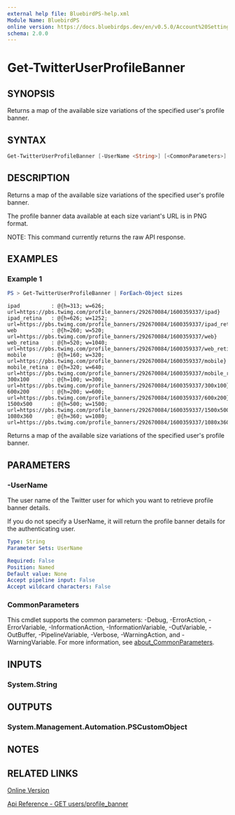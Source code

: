 ```yaml
---
external help file: BluebirdPS-help.xml
Module Name: BluebirdPS
online version: https://docs.bluebirdps.dev/en/v0.5.0/Account%20Settings%2C%20User%20Profile%2C%20and%20Saved%20Searches/Get-TwitterUserProfileBanner
schema: 2.0.0
---
```


# Get-TwitterUserProfileBanner

## SYNOPSIS

Returns a map of the available size variations of the specified user's profile banner.

## SYNTAX

```powershell
Get-TwitterUserProfileBanner [-UserName <String>] [<CommonParameters>]
```

## DESCRIPTION

Returns a map of the available size variations of the specified user's profile banner.

The profile banner data available at each size variant's URL is in PNG format.

NOTE: This command currently returns the raw API response.

## EXAMPLES

### Example 1

```powershell
PS > Get-TwitterUserProfileBanner | ForEach-Object sizes
```

```text
ipad          : @{h=313; w=626; url=https://pbs.twimg.com/profile_banners/292670084/1600359337/ipad}
ipad_retina   : @{h=626; w=1252; url=https://pbs.twimg.com/profile_banners/292670084/1600359337/ipad_retina}
web           : @{h=260; w=520; url=https://pbs.twimg.com/profile_banners/292670084/1600359337/web}
web_retina    : @{h=520; w=1040; url=https://pbs.twimg.com/profile_banners/292670084/1600359337/web_retina}
mobile        : @{h=160; w=320; url=https://pbs.twimg.com/profile_banners/292670084/1600359337/mobile}
mobile_retina : @{h=320; w=640; url=https://pbs.twimg.com/profile_banners/292670084/1600359337/mobile_retina}
300x100       : @{h=100; w=300; url=https://pbs.twimg.com/profile_banners/292670084/1600359337/300x100}
600x200       : @{h=200; w=600; url=https://pbs.twimg.com/profile_banners/292670084/1600359337/600x200}
1500x500      : @{h=500; w=1500; url=https://pbs.twimg.com/profile_banners/292670084/1600359337/1500x500}
1080x360      : @{h=360; w=1080; url=https://pbs.twimg.com/profile_banners/292670084/1600359337/1080x360}
```

Returns a map of the available size variations of the specified user's profile banner.

## PARAMETERS

### -UserName

The user name of the Twitter user for which you want to retrieve profile banner details.

If you do not specify a UserName, it will return the profile banner details for the authenticating user.

```yaml
Type: String
Parameter Sets: UserName

Required: False
Position: Named
Default value: None
Accept pipeline input: False
Accept wildcard characters: False
```

### CommonParameters

This cmdlet supports the common parameters: -Debug, -ErrorAction, -ErrorVariable, -InformationAction, -InformationVariable, -OutVariable, -OutBuffer, -PipelineVariable, -Verbose, -WarningAction, and -WarningVariable. For more information, see [about_CommonParameters](http://go.microsoft.com/fwlink/?LinkID=113216).

## INPUTS

### System.String

## OUTPUTS

### System.Management.Automation.PSCustomObject

## NOTES

## RELATED LINKS

[Online Version](https://docs.bluebirdps.dev/en/v0.5.0/Account%20Settings%2C%20User%20Profile%2C%20and%20Saved%20Searches/Get-TwitterUserProfileBanner)

[Api Reference - GET users/profile_banner](https://developer.twitter.com/en/docs/twitter-api/v1/accounts-and-users/manage-account-settings/api-reference/get-users-profile_banner)
